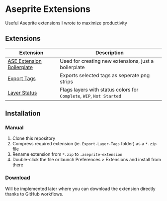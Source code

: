 # Aseprite Extensions
Useful Aseprite extensions I wrote to maximize productivity

## Extensions
| Extension                                                | Description                                                          |
| -------------------------------------------------------- | -------------------------------------------------------------------- |
| [ASE Extension Boilerplate](/ASE-Extension-Boilerplate/) | Used for creating new extensions, just a boilerplate                 |
| [Export Tags](/Export-Tags/)                             | Exports selected tags as seperate png strips                         |
| [Layer Status](/Layer-Status/)                           | Flags layers with status colors for `Complete`, `WIP`, `Not Started` |

## Installation
### Manual
1. Clone this repository
2. Compress required extension (ie. `Export-Layer-Tags` folder) as a `*.zip` file
3. Rename extension from `*.zip` to `.aseprite-extension`
4. Double-click the file or launch Preferences > Extensions and install from there

### Download
Will be implemented later where you can download the extension directly thanks to GitHub workflows.
